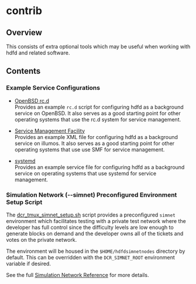 contrib
=======

## Overview

This consists of extra optional tools which may be useful when working with hdfd
and related software.

## Contents

### Example Service Configurations

- [OpenBSD rc.d](services/rc.d/hdfd)  
  Provides an example `rc.d` script for configuring hdfd as a background service
  on OpenBSD.  It also serves as a good starting point for other operating
  systems that use the rc.d system for service management.

- [Service Management Facility](services/smf/hdfd.xml)  
  Provides an example XML file for configuring hdfd as a background service on
  illumos.  It also serves as a good starting point for other operating systems
  that use use SMF for service management.

- [systemd](services/systemd/hdfd.service)  
  Provides an example service file for configuring hdfd as a background service
  on operating systems that use systemd for service management.

### Simulation Network (--simnet) Preconfigured Environment Setup Script

The [dcr_tmux_simnet_setup.sh](./dcr_tmux_simnet_setup.sh) script provides a
preconfigured `simnet` environment which facilitates testing with a private test
network where the developer has full control since the difficulty levels are low
enough to generate blocks on demand and the developer owns all of the tickets
and votes on the private network.

The environment will be housed in the `$HOME/hdfdsimnetnodes` directory by
default.  This can be overridden with the `DCR_SIMNET_ROOT` environment variable
if desired.

See the full [Simulation Network Reference](../docs/simnet_environment.mediawiki)
for more details.
